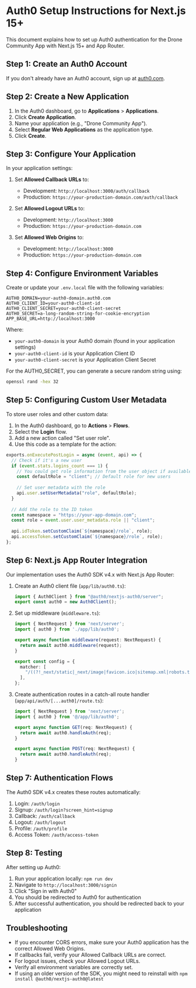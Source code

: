 # Auth0 Setup Instructions for Next.js 15+

This document explains how to set up Auth0 authentication for the Drone Community App with Next.js 15+ and App Router.

## Step 1: Create an Auth0 Account

If you don't already have an Auth0 account, sign up at [auth0.com](https://auth0.com/).

## Step 2: Create a New Application

1. In the Auth0 dashboard, go to **Applications** > **Applications**.
2. Click **Create Application**.
3. Name your application (e.g., "Drone Community App").
4. Select **Regular Web Applications** as the application type.
5. Click **Create**.

## Step 3: Configure Your Application

In your application settings:

1. Set **Allowed Callback URLs** to:
   - Development: `http://localhost:3000/auth/callback`
   - Production: `https://your-production-domain.com/auth/callback`

2. Set **Allowed Logout URLs** to:
   - Development: `http://localhost:3000`
   - Production: `https://your-production-domain.com`

3. Set **Allowed Web Origins** to:
   - Development: `http://localhost:3000`
   - Production: `https://your-production-domain.com`

## Step 4: Configure Environment Variables

Create or update your `.env.local` file with the following variables:

```
AUTH0_DOMAIN=your-auth0-domain.auth0.com
AUTH0_CLIENT_ID=your-auth0-client-id
AUTH0_CLIENT_SECRET=your-auth0-client-secret
AUTH0_SECRET=a-long-random-string-for-cookie-encryption
APP_BASE_URL=http://localhost:3000
```

Where:
- `your-auth0-domain` is your Auth0 domain (found in your application settings)
- `your-auth0-client-id` is your Application Client ID
- `your-auth0-client-secret` is your Application Client Secret

For the AUTH0_SECRET, you can generate a secure random string using:
```bash
openssl rand -hex 32
```

## Step 5: Configuring Custom User Metadata

To store user roles and other custom data:

1. In the Auth0 dashboard, go to **Actions** > **Flows**.
2. Select the **Login** flow.
3. Add a new action called "Set user role".
4. Use this code as a template for the action:

```javascript
exports.onExecutePostLogin = async (event, api) => {
  // Check if it's a new user
  if (event.stats.logins_count === 1) {
    // You could get role information from the user object if available
    const defaultRole = "client"; // Default role for new users
    
    // Set user metadata with the role
    api.user.setUserMetadata("role", defaultRole);
  }
  
  // Add the role to the ID token
  const namespace = "https://your-app-domain.com";
  const role = event.user.user_metadata.role || "client";
  
  api.idToken.setCustomClaim(`${namespace}/role`, role);
  api.accessToken.setCustomClaim(`${namespace}/role`, role);
};
```

## Step 6: Next.js App Router Integration

Our implementation uses the Auth0 SDK v4.x with Next.js App Router:

1. Create an Auth0 client file (`app/lib/auth0.ts`):
   ```typescript
   import { Auth0Client } from "@auth0/nextjs-auth0/server";
   export const auth0 = new Auth0Client();
   ```

2. Set up middleware (`middleware.ts`):
   ```typescript
   import { NextRequest } from 'next/server';
   import { auth0 } from './app/lib/auth0';

   export async function middleware(request: NextRequest) {
     return await auth0.middleware(request);
   }

   export const config = {
     matcher: [
       "/((?!_next/static|_next/image|favicon.ico|sitemap.xml|robots.txt).*)",
     ],
   };
   ```

3. Create authentication routes in a catch-all route handler (`app/api/auth/[...auth0]/route.ts`):
   ```typescript
   import { NextRequest } from 'next/server';
   import { auth0 } from '@/app/lib/auth0';

   export async function GET(req: NextRequest) {
     return await auth0.handleAuth(req);
   }

   export async function POST(req: NextRequest) {
     return await auth0.handleAuth(req);
   }
   ```

## Step 7: Authentication Flows

The Auth0 SDK v4.x creates these routes automatically:

1. Login: `/auth/login`
2. Signup: `/auth/login?screen_hint=signup`
3. Callback: `/auth/callback`
4. Logout: `/auth/logout`
5. Profile: `/auth/profile`
6. Access Token: `/auth/access-token`

## Step 8: Testing

After setting up Auth0:

1. Run your application locally: `npm run dev`
2. Navigate to `http://localhost:3000/signin`
3. Click "Sign in with Auth0"
4. You should be redirected to Auth0 for authentication
5. After successful authentication, you should be redirected back to your application

## Troubleshooting

- If you encounter CORS errors, make sure your Auth0 application has the correct Allowed Web Origins.
- If callbacks fail, verify your Allowed Callback URLs are correct.
- For logout issues, check your Allowed Logout URLs.
- Verify all environment variables are correctly set.
- If using an older version of the SDK, you might need to reinstall with `npm install @auth0/nextjs-auth0@latest` 